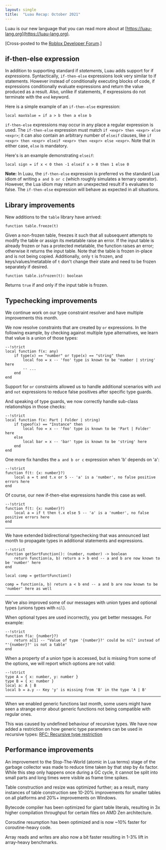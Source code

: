 ```yaml
---
layout: single
title:  "Luau Recap: October 2021"
---
```


Luau is our new language that you can read more about at [https://luau-lang.org](https://luau-lang.org).

[Cross-posted to the [Roblox Developer Forum](https://devforum.roblox.com/t/luau-recap-october-2021/).]

## if-then-else expression

In addition to supporting standard if *statements*, Luau adds support for if *expressions*.
Syntactically, `if-then-else` expressions look very similar to if statements.
However instead of conditionally executing blocks of code, if expressions conditionally evaluate expressions and return the value produced as a result.
Also, unlike if statements, if expressions do not terminate with the `end` keyword.

Here is a simple example of an `if-then-else` expression:
```luau
local maxValue = if a > b then a else b
```

`if-then-else` expressions may occur in any place a regular expression is used.
The `if-then-else` expression must match `if <expr> then <expr> else <expr>`;
it can also contain an arbitrary number of `elseif` clauses, like `if <expr> then <expr> elseif <expr> then <expr> else <expr>`.
Note that in either case, `else` is mandatory.  

Here's is an example demonstrating `elseif`:
```luau
local sign = if x < 0 then -1 elseif x > 0 then 1 else 0
```

**Note:** In Luau, the `if-then-else` expression is preferred vs the standard Lua idiom of writing `a and b or c` (which roughly simulates a ternary operator).  However, the Lua idiom may return an unexpected result if `b` evaluates to false.
The `if-then-else` expression will behave as expected in all situations.

## Library improvements

New additions to the `table` library have arrived:

```luau
function table.freeze(t)
```

Given a non-frozen table, freezes it such that all subsequent attempts to modify the table or assign its metatable raise an error.
If the input table is already frozen or has a protected metatable, the function raises an error; otherwise it returns the input table.
Note that the table is frozen in-place and is not being copied.
Additionally, only `t` is frozen, and keys/values/metatable of `t` don't change their state and need to be frozen separately if desired.

```luau
function table.isfrozen(t): boolean
```

Returns `true` if and only if the input table is frozen.

## Typechecking improvements

We continue work on our type constraint resolver and have multiple improvements this month.

We now resolve constraints that are created by `or` expressions.
In the following example, by checking against multiple type alternatives, we learn that value is a union of those types:
```luau
--!strict
local function f(x: any)
    if type(x) == "number" or type(x) == "string" then
        local foo = x -- 'foo' type is known to be 'number | string' here
        -- ...
    end
end
```

Support for `or` constraints allowed us to handle additional scenarios with `and` and `not` expressions to reduce false positives after specific type guards.

And speaking of type guards, we now correctly handle sub-class relationships in those checks:
```luau
--!strict
local function f(x: Part | Folder | string)
    if typeof(x) == "Instance" then
        local foo = x -- 'foo' type is known to be 'Part | Folder' here
    else
        local bar = x -- 'bar' type is known to be 'string' here
    end
end
```

One more fix handles the `a and b or c` expression when 'b' depends on 'a':
```luau
--!strict
function f(t: {x: number}?)
    local a = t and t.x or 5 -- 'a' is a 'number', no false positive errors here
end
```

Of course, our new if-then-else expressions handle this case as well.
```luau
--!strict
function f(t: {x: number}?)
    local a = if t then t.x else 5 -- 'a' is a 'number', no false positive errors here
end
```

---
We have extended bidirectional typechecking that was announced last month to propagate types in additional statements and expressions.
```luau
--!strict
function getSortFunction(): (number, number) -> boolean
    return function(a, b) return a > b end -- a and b are now known to be 'number' here
end

local comp = getSortFunction()

comp = function(a, b) return a < b end -- a and b are now known to be 'number' here as well
```

---
We've also improved some of our messages with union types and optional types (unions types with `nil`).

When optional types are used incorrectly, you get better messages. For example:
```luau
--!strict
function f(a: {number}?)
    return a[1] -- "Value of type '{number}?' could be nil" instead of "'{number}?' is not a table'
end
```

When a property of a union type is accessed, but is missing from some of the options, we will report which options are not valid:
```luau
--!strict
type A = { x: number, y: number }
type B = { x: number }
local a: A | B
local b = a.y -- Key 'y' is missing from 'B' in the type 'A | B'
```

---
When we enabled generic functions last month, some users might have seen a strange error about generic functions not being compatible with regular ones.

This was caused by undefined behaviour of recursive types.
We have now added a restriction on how generic type parameters can be used in recursive types: [RFC: Recursive type restriction](https://github.com/Roblox/luau/blob/master/rfcs/recursive-type-restriction.md)

## Performance improvements

An improvement to the Stop-The-World (atomic in Lua terms) stage of the garbage collector was made to reduce time taken by that step by 4x factor.
While this step only happens once during a GC cycle, it cannot be split into small parts and long times were visible as frame time spikes.

Table construction and resize was optimized further; as a result, many instances of table construction see 10-20% improvements
for smaller tables on all platforms and 20%+ improvements on Windows.

Bytecode compiler has been optimized for giant table literals, resulting in 3x higher compilation throughput for certain files on AMD Zen architecture.

Coroutine resumption has been optimized and is now ~10% faster for coroutine-heavy code.

Array reads and writes are also now a bit faster resulting in 1-3% lift in array-heavy benchmarks.
